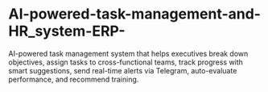 # AI-powered-task-management-and-HR_system-ERP-
AI-powered task management system that helps executives break down objectives, assign tasks to cross-functional teams, track progress with smart suggestions, send real-time alerts via Telegram, auto-evaluate performance, and recommend training.
